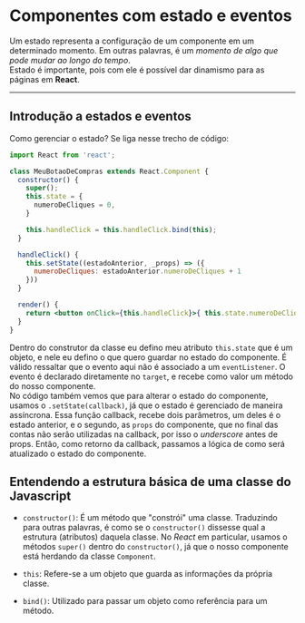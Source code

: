 # Componentes com estado e eventos

Um estado representa a configuração de um componente em um determinado momento. Em outras palavras, é um _momento de algo que pode mudar ao longo do tempo_.  
Estado é importante, pois com ele é possível dar dinamismo para as páginas em **React**.

---

## Introdução a estados e eventos

Como gerenciar o estado? Se liga nesse trecho de código: 

```jsx
import React from 'react';

class MeuBotaoDeCompras extends React.Component {
  constructor() {
    super();
    this.state = {
      numeroDeCliques = 0,
    }

    this.handleClick = this.handleClick.bind(this);
  }

  handleClick() {
    this.setState((estadoAnterior, _props) => ({
      numeroDeCliques: estadoAnterior.numeroDeCliques + 1
    }))
  }

  render() {
    return <button onClick={this.handleClick}>{ this.state.numeroDeCliques} </button>
  }
}
```
Dentro do construtor da classe eu defino meu atributo `this.state` que é um objeto, e nele eu defino o que quero guardar no estado do componente. É válido ressaltar que o evento aqui não é associado a um `eventListener`. O evento é declarado diretamente no `target`, e recebe como valor um método do nosso componente.  
No código também vemos que para alterar o estado do componente, usamos o `.setState(callback)`, já que o estado é gerenciado de maneira assíncrona.
Essa função callback, recebe dois parâmetros, um deles é o estado anterior, e o segundo, as `props` do componente, que no final das contas não serão utilizadas na callback, por isso o _underscore_ antes de props. Então, como retorno da callback, passamos a lógica de como será atualizado o estado do componente.

## Entendendo a estrutura básica de uma classe do Javascript

- `constructor()`: É um método que "constrói" uma classe. Traduzindo para outras palavras, é como se o `constructor()` dissesse qual a estrutura (atributos) daquela classe. No _React_ em particular, usamos o métodos `super()` dentro do `constructor()`, já que o nosso componente está herdando da classe `Component`.

- `this`: Refere-se a um objeto que guarda as informações da própria classe.

- `bind()`: Utilizado para passar um objeto como referência para um método.


